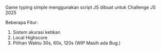 Game typing simple menggunakan script JS dibuat untuk Challenge JS 2025

Beberapa Fitur:

1. Sistem akurasi ketikan
2. Local Highscore
3. Pilihan Waktu 30s, 60s, 120s (WIP Masih ada Bug.)
